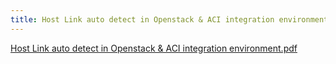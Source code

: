 ```yaml
---
title: Host Link auto detect in Openstack & ACI integration environment
---
```


[Host Link auto detect in Openstack & ACI integration environment.pdf](https://raw.githubusercontent.com/LipingMao/LipingMao.github.io/master/_posts/doc/2017_09_18_aci_host_link_detect.pdf)
